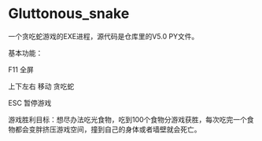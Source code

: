 # Gluttonous_snake

一个贪吃蛇游戏的EXE进程，源代码是仓库里的V5.0 PY文件。

基本功能：

F11 全屏

上下左右 移动 贪吃蛇

ESC 暂停游戏

游戏胜利目标：想尽办法吃光食物，吃到100个食物分游戏获胜，每次吃完一个食物都会变胖挤压游戏空间，撞到自己的身体或者墙壁就会死亡。
